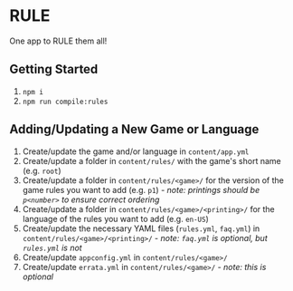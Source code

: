 # RULE

One app to RULE them all!

## Getting Started

1. `npm i`
1. `npm run compile:rules`

## Adding/Updating a New Game or Language

1. Create/update the game and/or language in `content/app.yml`
1. Create/update a folder in `content/rules/` with the game's short name (e.g. `root`)
1. Create/update a folder in `content/rules/<game>/` for the version of the game rules you want to add (e.g. `p1`) - _note: printings should be `p<number>` to ensure correct ordering_
1. Create/update a folder in `content/rules/<game>/<printing>/` for the language of the rules you want to add (e.g. `en-US`)
1. Create/update the necessary YAML files (`rules.yml`, `faq.yml`) in `content/rules/<game>/<printing>/` - _note: `faq.yml` is optional, but `rules.yml` is not_
1. Create/update `appconfig.yml` in `content/rules/<game>/`
1. Create/update `errata.yml` in `content/rules/<game>/` - _note: this is optional_
